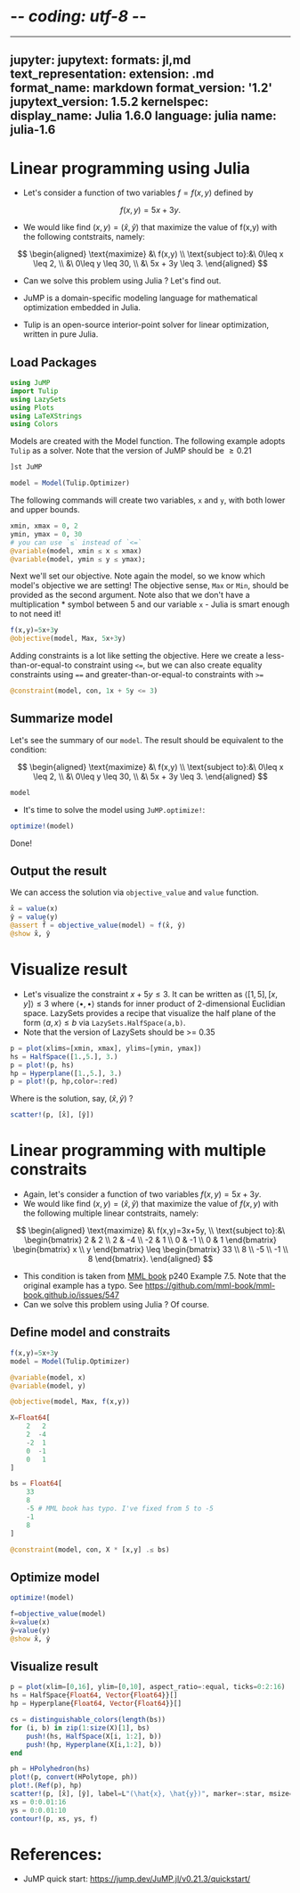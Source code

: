 # -*- coding: utf-8 -*-
---
jupyter:
  jupytext:
    formats: jl,md
    text_representation:
      extension: .md
      format_name: markdown
      format_version: '1.2'
      jupytext_version: 1.5.2
  kernelspec:
    display_name: Julia 1.6.0
    language: julia
    name: julia-1.6
---

# Linear programming using Julia


- Let's consider a function of two variables $f=f(x,y)$ defined by
    
$$
    f(x,y) = 5x + 3y.
$$

- We would like find $(x,y)=(\hat{x}, \hat{y})$ that maximize the value of f(x,y) with the following contstraits, namely:

$$
\begin{aligned}
\text{maximize} &\ f(x,y) \\
\text{subject to}:&\ 0\leq x \leq 2, \\
                  &\ 0\leq y \leq 30, \\
                  &\ 5x + 3y \leq 3.
\end{aligned}
$$

- Can we solve this problem using Julia ? Let's find out.


- JuMP is a domain-specific modeling language for mathematical optimization embedded in Julia.
- Tulip is an open-source interior-point solver for linear optimization, written in pure Julia.


## Load Packages

```julia
using JuMP
import Tulip
using LazySets
using Plots
using LaTeXStrings
using Colors
```

Models are created with the Model function. The following example adopts `Tulip` as a solver. Note that the version of JuMP should be $\geq 0.21$

```julia
]st JuMP
```

```julia
model = Model(Tulip.Optimizer)
```

The following commands will create two variables, `x` and `y`, with both lower and upper bounds.

```julia
xmin, xmax = 0, 2
ymin, ymax = 0, 30
# you can use `≤` instead of `<=`
@variable(model, xmin ≤ x ≤ xmax)
@variable(model, ymin ≤ y ≤ ymax);
```

Next we'll set our objective. Note again the model, so we know which model's objective we are setting! The objective sense, `Max` or `Min`, should be provided as the second argument. Note also that we don't have a multiplication * symbol between 5 and our variable `x` - Julia is smart enough to not need it! 

```julia
f(x,y)=5x+3y
@objective(model, Max, 5x+3y)
```

Adding constraints is a lot like setting the objective. Here we create a less-than-or-equal-to constraint using `<=`, but we can also create equality constraints using `==` and greater-than-or-equal-to constraints with `>=`

```julia
@constraint(model, con, 1x + 5y <= 3)
```

## Summarize model


Let's see the summary of our `model`. The result should be equivalent to the condition:

$$
\begin{aligned}
\text{maximize} &\ f(x,y) \\
\text{subject to}:&\ 0\leq x \leq 2, \\
                  &\ 0\leq y \leq 30, \\
                  &\ 5x + 3y \leq 3.
\end{aligned}
$$

```julia
model
```

- It's time to solve the model using `JuMP.optimize!`:

```julia
optimize!(model)
```

Done! 


## Output the result


We can access the solution via `objective_value` and `value` function.

```julia
x̂ = value(x)
ŷ = value(y)
@assert f̂ = objective_value(model) ≈ f(x̂, ŷ)
@show x̂, ŷ
```

# Visualize result


- Let's visualize the constraint $x+5y\leq 3$. It can be written as $\langle[1,5],[x,y]\rangle\leq 3$ where $\langle\bullet,\bullet\rangle$ stands for inner product of 2-dimensional Euclidian space. LazySets provides a recipe that visualize the half plane of the form $\langle a,x\rangle \leq b$ via `LazySets.HalfSpace(a,b)`.
- Note that the version of LazySets should be >= 0.35

```julia
p = plot(xlims=[xmin, xmax], ylims=[ymin, ymax])
hs = HalfSpace([1.,5.], 3.)
p = plot!(p, hs)
hp = Hyperplane([1.,5.], 3.)
p = plot!(p, hp,color=:red)
```

Where is the solution, say, $(\hat{x},\hat{y})$ ?

```julia
scatter!(p, [x̂], [ŷ])
```

# Linear programming with multiple constraits


- Again, let's consider a function of two variables $f(x,y)=5x+3y$. 
- We would like find $(x,y)=(\hat{x}, \hat{y})$ that maximize the value of $f(x,y)$ with the following multiple linear contstraits, namely:

$$
\begin{aligned}
\text{maximize} &\ f(x,y)=3x+5y, \\
\text{subject to}:&\ 
    \begin{bmatrix}
        2 & 2 \\
        2 & -4 \\
        -2 & 1 \\
        0 & -1 \\
        0 & 1
    \end{bmatrix}
    \begin{bmatrix} x \\ y \end{bmatrix}
    \leq 
    \begin{bmatrix}
        33 \\
        8 \\
        -5 \\
        -1 \\
        8
    \end{bmatrix}.
\end{aligned}
$$

- This condition is taken from [MML book](https://mml-book.github.io/) p240 Example 7.5. Note that the original example has a typo. See https://github.com/mml-book/mml-book.github.io/issues/547
- Can we solve this problem using Julia ? Of course.


## Define model and constraits

```julia
f(x,y)=5x+3y
model = Model(Tulip.Optimizer)

@variable(model, x)
@variable(model, y)

@objective(model, Max, f(x,y))

X=Float64[
    2   2
    2  -4
    -2  1
    0  -1
    0   1
]

bs = Float64[
    33 
    8
    -5 # MML book has typo. I've fixed from 5 to -5
    -1
    8
]

@constraint(model, con, X * [x,y] .≤ bs)
```

## Optimize model

```julia
optimize!(model)
```

```julia
f̂=objective_value(model)
x̂=value(x)
ŷ=value(y)
@show x̂, ŷ
```

## Visualize result

```julia
p = plot(xlim=[0,16], ylim=[0,10], aspect_ratio=:equal, ticks=0:2:16)
hs = HalfSpace{Float64, Vector{Float64}}[]
hp = Hyperplane{Float64, Vector{Float64}}[]

cs = distinguishable_colors(length(bs))
for (i, b) in zip(1:size(X)[1], bs)
    push!(hs, HalfSpace(X[i, 1:2], b))
    push!(hp, Hyperplane(X[i,1:2], b))
end

ph = HPolyhedron(hs)
plot!(p, convert(HPolytope, ph))
plot!.(Ref(p), hp)
scatter!(p, [x̂], [ŷ], label=L"(\hat{x}, \hat{y})", marker=:star, msize=8)
xs = 0:0.01:16
ys = 0:0.01:10
contour!(p, xs, ys, f)
```

# References:

- JuMP quick start: https://jump.dev/JuMP.jl/v0.21.3/quickstart/
